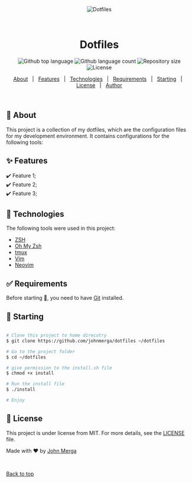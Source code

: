 <div align="center" id="top"> 
  <img src="./.github/app.gif" alt="Dotfiles" />

&#xa0;

  <!-- <a href="https://dotfiles.netlify.app">Demo</a> -->
</div>

<h1 align="center">Dotfiles</h1>

<p align="center">
  <img alt="Github top language" src="https://img.shields.io/github/languages/top/johnmerga/dotfiles?color=56BEB8">

  <img alt="Github language count" src="https://img.shields.io/github/languages/count/johnmerga/dotfiles?color=56BEB8">

  <img alt="Repository size" src="https://img.shields.io/github/repo-size/johnmerga/dotfiles?color=56BEB8">

  <img alt="License" src="https://img.shields.io/github/license/johnmerga/dotfiles?color=56BEB8">

  <!-- <img alt="Github issues" src="https://img.shields.io/github/issues/johnmerga/dotfiles?color=56BEB8" /> -->

  <!-- <img alt="Github forks" src="https://img.shields.io/github/forks/johnmerga/dotfiles?color=56BEB8" /> -->

  <!-- <img alt="Github stars" src="https://img.shields.io/github/stars/johnmerga/dotfiles?color=56BEB8" /> -->
</p>

<!-- Status -->

<!-- <h4 align="center">
	🚧  Dotfiles 🚀 Under construction...  🚧
</h4>

<hr> -->

<p align="center">
  <a href="#dart-about">About</a> &#xa0; | &#xa0; 
  <a href="#sparkles-features">Features</a> &#xa0; | &#xa0;
  <a href="#rocket-technologies">Technologies</a> &#xa0; | &#xa0;
  <a href="#white_check_mark-requirements">Requirements</a> &#xa0; | &#xa0;
  <a href="#checkered_flag-starting">Starting</a> &#xa0; | &#xa0;
  <a href="#memo-license">License</a> &#xa0; | &#xa0;
  <a href="https://github.com/johnmerga" target="_blank">Author</a>
</p>

<br>

## :dart: About

This project is a collection of my dotfiles, which are the configuration files for my development environment. It contains configurations for the following tools:

## :sparkles: Features

:heavy_check_mark: Feature 1;\
:heavy_check_mark: Feature 2;\
:heavy_check_mark: Feature 3;

## :rocket: Technologies

The following tools were used in this project:

- [ZSH](https://ohmyz.sh/)
- [Oh My Zsh](https://ohmyz.sh/)
- [tmux]()
- [Vim](https://www.vim.org/)
- [Neovim](https://neovim.io/)

## :white_check_mark: Requirements

Before starting :checkered_flag:, you need to have [Git](https://git-scm.com) installed.

## :checkered_flag: Starting

```bash

# Clone this project to home direcotry
$ git clone https://github.com/johnmerga/dotfiles ~/dotfiles

# Go to the project folder
$ cd ~/dotfiles

# give permission to the install.sh file
$ chmod +x install

# Run the install file
$ ./install

# Enjoy


```

## :memo: License

This project is under license from MIT. For more details, see the [LICENSE](LICENSE.md) file.

Made with :heart: by <a href="https://github.com/johnmerga" target="_blank">John Merga</a>

&#xa0;

<a href="#top">Back to top</a>
